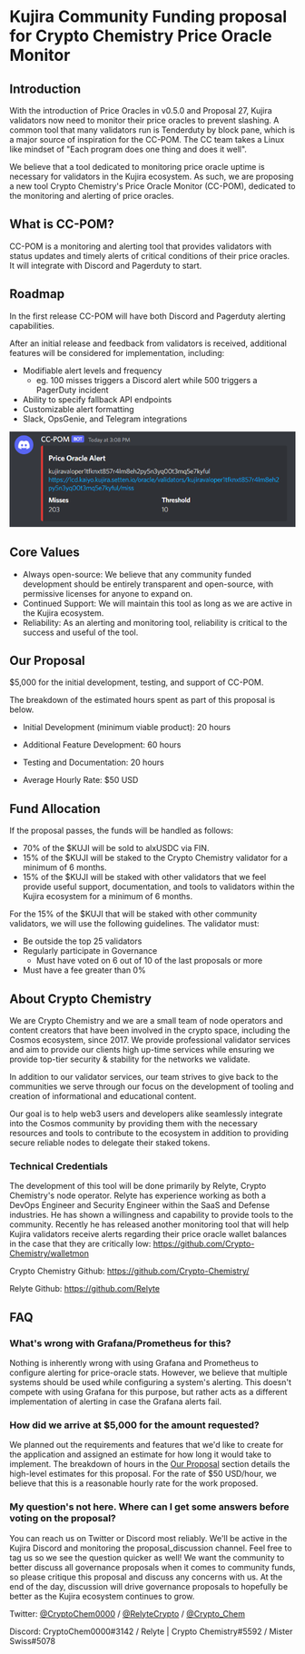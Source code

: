 # Kujira Community Funding proposal for Crypto Chemistry Price Oracle Monitor

## Introduction
With the introduction of Price Oracles in v0.5.0 and Proposal 27, Kujira validators now need to monitor their price oracles to prevent slashing. A common tool that many validators run is Tenderduty by block pane, which is a major source of inspiration for the CC-POM. The CC team takes a Linux like mindset of "Each program does one thing and does it well".

We believe that a tool dedicated to monitoring price oracle uptime is necessary for validators in the Kujira ecosystem. As such, we are proposing a new tool Crypto Chemistry's Price Oracle Monitor (CC-POM), dedicated to the monitoring and alerting of price oracles.

## What is CC-POM?
CC-POM is a monitoring and alerting tool that provides validators with status updates and timely alerts of critical conditions of their price oracles. It will integrate with Discord and Pagerduty to start. 

## Roadmap
In the first release CC-POM will have both Discord and Pagerduty alerting capabilities. 

After an initial release and feedback from validators is received, additional features will be considered for implementation, including:
- Modifiable alert levels and frequency
    - eg. 100 misses triggers a Discord alert while 500 triggers a PagerDuty incident
- Ability to specify fallback API endpoints
- Customizable alert formatting
- Slack, OpsGenie, and Telegram integrations

![CC-POM Discord Alert](img/discord_alert.png)

## Core Values
- Always open-source: We believe that any community funded development should be entirely transparent and open-source, with permissive licenses for anyone to expand on.
- Continued Support: We will maintain this tool as long as we are active in the Kujira ecosystem.
- Reliability: As an alerting and monitoring tool, reliability is critical to the success and useful of the tool.

## Our Proposal
$5,000 for the initial development, testing, and support of CC-POM.

The breakdown of the estimated hours spent as part of this proposal is below.
- Initial Development (minimum viable product): 20 hours
- Additional Feature Development: 60 hours
- Testing and Documentation: 20 hours

- Average Hourly Rate: $50 USD

## Fund Allocation
If the proposal passes, the funds will be handled as follows:

- 70% of the $KUJI will be sold to alxUSDC via FIN.
- 15% of the $KUJI will be staked to the Crypto Chemistry validator for a minimum of 6 months.
- 15% of the $KUJI will be staked with other validators that we feel provide useful support, documentation, and tools to validators within the Kujira ecosystem for a minimum of 6 months.

For the 15% of the $KUJI that will be staked with other community validators, we will use the following guidelines. The validator must:
- Be outside the top 25 validators
- Regularly participate in Governance
    - Must have voted on 6 out of 10 of the last proposals or more
- Must have a fee greater than 0%


## About Crypto Chemistry
We are Crypto Chemistry and we are a small team of node operators and content creators that have been involved in the crypto space, including the Cosmos ecosystem, since 2017. We provide professional validator services and aim to provide our clients high up-time services while ensuring we provide top-tier security & stability for the networks we validate.

In addition to our validator services, our team strives to give back to the communities we serve through our focus on the development of tooling and creation of informational and educational content. 

Our goal is to help web3 users and developers alike seamlessly integrate into the Cosmos community by providing them with the necessary resources and tools to contribute to the ecosystem in addition to providing secure reliable nodes to delegate their staked tokens.

### Technical Credentials
The development of this tool will be done primarily by Relyte, Crypto Chemistry's node operator. Relyte has experience working as both a DevOps Engineer and Security Engineer within the SaaS and Defense industries. He has shown a willingness and capability to provide tools to the community. Recently he has released another monitoring tool that will help Kujira validators receive alerts regarding their price oracle wallet balances in the case that they are critically low: https://github.com/Crypto-Chemistry/walletmon


Crypto Chemistry Github: https://github.com/Crypto-Chemistry/

Relyte Github: https://github.com/Relyte

## FAQ
### What's wrong with Grafana/Prometheus for this?

Nothing is inherently wrong with using Grafana and Prometheus to configure alerting for price-oracle stats. However, we believe that multiple systems should be used while configuring a system's alerting. This doesn't compete with using Grafana for this purpose, but rather acts as a different implementation of alerting in case the Grafana alerts fail. 

### How did we arrive at $5,000 for the amount requested?

We planned out the requirements and features that we'd like to create for the application and assigned an estimate for how long it would take to implement. The breakdown of hours in the [Our Proposal](#our-proposal) section details the high-level estimates for this proposal. For the rate of $50 USD/hour, we believe that this is a reasonable hourly rate for the work proposed.

### My question's not here. Where can I get some answers before voting on the proposal?

You can reach us on Twitter or Discord most reliably. We'll be active in the Kujira Discord and monitoring the proposal_discussion channel. Feel free to tag us so we see the question quicker as well! We want the community to better discuss all governance proposals when it comes to community funds, so please critique this proposal and discuss any concerns with us. At the end of the day, discussion will drive governance proposals to hopefully be better as the Kujira ecosystem continues to grow.

Twitter: [@CryptoChem0000](https://twitter.com/CryptoChem0000) / [@RelyteCrypto](https://twitter.com/RelyteCrypto) / [@Crypto_Chem](https://twitter.com/Crypto_Chem)

Discord: CryptoChem0000#3142 / Relyte | Crypto Chemistry#5592 / Mister Swiss#5078